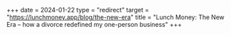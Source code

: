 +++
date = 2024-01-22
type = "redirect"
target = "https://lunchmoney.app/blog/the-new-era"
title = "Lunch Money: The New Era – how a divorce redefined my one-person business"
+++
